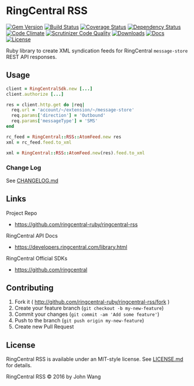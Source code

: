 RingCentral RSS
===============

[![Gem Version][gem-version-svg]][gem-version-link]
[![Build Status][build-status-svg]][build-status-link]
[![Coverage Status][coverage-status-svg]][coverage-status-link]
[![Dependency Status][dependency-status-svg]][dependency-status-link]
[![Code Climate][codeclimate-status-svg]][codeclimate-status-link]
[![Scrutinizer Code Quality][scrutinizer-status-svg]][scrutinizer-status-link]
[![Downloads][downloads-svg]][downloads-link]
[![Docs][docs-rubydoc-svg]][docs-rubydoc-link]
[![License][license-svg]][license-link]

Ruby library to create XML syndication feeds for RingCentral `message-store` REST API responses.

## Usage

```ruby
client = RingCentralSdk.new [...]
client.authorize [...]

res = client.http.get do |req|
  req.url = 'account/~/extension/~/message-store'
  req.params['direction'] = 'Outbound'
  req.params['messageType'] = 'SMS'
end

rc_feed = RingCentral::RSS::AtomFeed.new res
xml = rc_feed.feed.to_xml

xml = RingCentral::RSS::AtomFeed.new(res).feed.to_xml
```

### Change Log

See [CHANGELOG.md](CHANGELOG.md)

## Links

Project Repo

* https://github.com/ringcentral-ruby/ringcentral-rss

RingCentral API Docs

* https://developers.ringcentral.com/library.html

RingCentral Official SDKs

* https://github.com/ringcentral

## Contributing

1. Fork it ( http://github.com/ringcentral-ruby/ringcentral-rss/fork )
2. Create your feature branch (`git checkout -b my-new-feature`)
3. Commit your changes (`git commit -am 'Add some feature'`)
4. Push to the branch (`git push origin my-new-feature`)
5. Create new Pull Request

## License

RingCentral RSS is available under an MIT-style license. See [LICENSE.md](LICENSE.md) for details.

RingCentral RSS &copy; 2016 by John Wang

 [gem-version-svg]: https://badge.fury.io/rb/ringcentral-rss.svg
 [gem-version-link]: http://badge.fury.io/rb/ringcentral-rss
 [downloads-svg]: http://ruby-gem-downloads-badge.herokuapp.com/ringcentral-rss
 [downloads-link]: https://rubygems.org/gems/ringcentral-rss
 [build-status-svg]: https://api.travis-ci.org/ringcentral-ruby/ringcentral-rss-ruby.svg?branch=master
 [build-status-link]: https://travis-ci.org/ringcentral-ruby/ringcentral-rss-ruby
 [coverage-status-svg]: https://coveralls.io/repos/grokify/ringcentral-rss-ruby/badge.svg?branch=master
 [coverage-status-link]: https://coveralls.io/r/grokify/ringcentral-rss-ruby?branch=master
 [dependency-status-svg]: https://gemnasium.com/grokify/ringcentral-rss-ruby.svg
 [dependency-status-link]: https://gemnasium.com/grokify/ringcentral-rss-ruby
 [codeclimate-status-svg]: https://codeclimate.com/github/grokify/ringcentral-rss-ruby/badges/gpa.svg
 [codeclimate-status-link]: https://codeclimate.com/github/grokify/ringcentral-rss-ruby
 [scrutinizer-status-svg]: https://scrutinizer-ci.com/g/grokify/ringcentral-rss-ruby/badges/quality-score.png?b=master
 [scrutinizer-status-link]: https://scrutinizer-ci.com/g/grokify/ringcentral-rss-ruby/?branch=master
 [docs-rubydoc-svg]: https://img.shields.io/badge/docs-rubydoc-blue.svg
 [docs-rubydoc-link]: http://www.rubydoc.info/gems/ringcentral-rss/
 [license-svg]: https://img.shields.io/badge/license-MIT-blue.svg
 [license-link]: https://github.com/grokify/ringcentral-rss-ruby/blob/master/LICENSE.md
